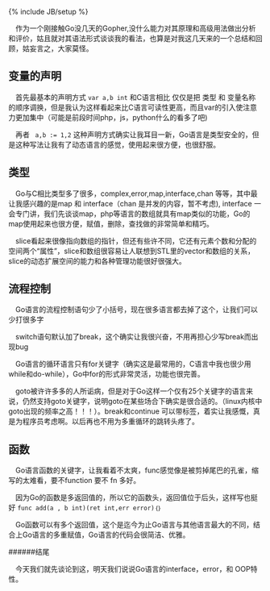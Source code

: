 ﻿---
layout: post
category : Programming Language
tagline: "我对Go语法的认识"
tags : [Go]
---
{% include JB/setup %}

&emsp;作为一个刚接触Go没几天的Gopher,没什么能力对其原理和高级用法做出分析和评价，姑且就对其语法形式谈谈我的看法，也算是对我这几天来的一个总结和回顾，姑妄言之，大家莫怪。

变量的声明
----
&emsp;首先最基本的声明方式	 `var a,b int`
和C语言相比 仅仅是把 类型 和 变量名称的顺序调换，但是我认为这样看起来比C语言可读性更高，而且var的引入使注意力更加集中（可能是前段时间php，js，python什么的看多了吧)

&emsp;再者 ` a,b := 1,2` 这种声明方式确实让我耳目一新，Go语言是类型安全的，但是这种写法让我有了动态语言的感觉，使用起来很方便，也很舒服。


类型
---

&emsp;Go与C相比类型多了很多，complex,error,map,interface,chan 等等，其中最让我感兴趣的是map 和 interface（chan 是并发的内容，暂不考虑), interface 一会专门讲，我们先谈谈map，php等语言的数组就具有map类似的功能，Go的map使用起来也很方便，赋值，删除，查找做的非常简单和精巧。

&emsp;slice看起来很像指向数组的指针，但还有些许不同，它还有元素个数和分配的空间两个“属性”，slice和数组很容易让人联想到STL里的vector和数组的关系，slice的动态扩展空间的能力和各种管理功能很好很强大。

流程控制
---

&emsp;Go语言的流程控制语句少了小括号，现在很多语言都去掉了这个，让我们可以少打很多字

&emsp;switch语句默认加了break，这个确实让我很兴奋，不用再担心少写break而出现bug

&emsp;Go语言的循环语言只有for关键字（确实这是最常用的，C语言中我也很少用while和do-while），Go中for的形式非常灵活，功能也很完善。

&emsp;goto被许许多多的人所诟病，但是对于Go这样一个仅有25个关键字的语言来说，仍然支持goto关键字，说明goto在某些场合下确实是很合适的。（linux内核中goto出现的频率之高！！！）。break和continue 可以带标签，着实让我感慨，真是为程序员考虑啊。以后再也不用为多重循环的跳转头疼了。

函数
---

&emsp;Go语言函数的关键字，让我看着不太爽，func感觉像是被剪掉尾巴的孔雀，缩写的太难看，要不function 要不 fn 多好。

&emsp;因为Go的函数是多返回值的，所以它的函数头，返回值位于后头，这样写也挺好 `func add(a , b int)(ret int,err error)｛｝`

&emsp;Go函数可以有多个返回值，这个是迄今为止Go语言与其他语言最大的不同，结合上Go语言的多重赋值，Go语言的代码会很简洁、优雅。

######结尾

&emsp;今天我们就先谈论到这，明天我们说说Go语言的interface，error，和 OOP特性。



